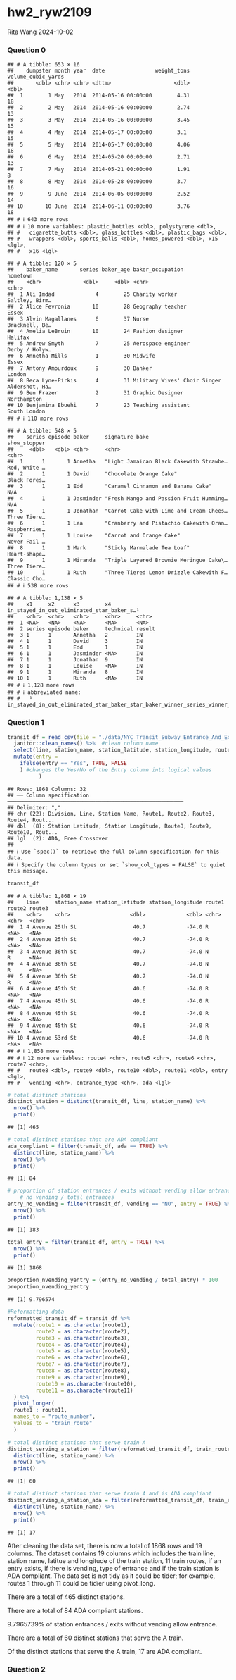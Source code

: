 hw2_ryw2109
================
Rita Wang
2024-10-02

### Question 0

    ## # A tibble: 653 × 16
    ##    dumpster month year  date                weight_tons volume_cubic_yards
    ##       <dbl> <chr> <chr> <dttm>                    <dbl>              <dbl>
    ##  1        1 May   2014  2014-05-16 00:00:00        4.31                 18
    ##  2        2 May   2014  2014-05-16 00:00:00        2.74                 13
    ##  3        3 May   2014  2014-05-16 00:00:00        3.45                 15
    ##  4        4 May   2014  2014-05-17 00:00:00        3.1                  15
    ##  5        5 May   2014  2014-05-17 00:00:00        4.06                 18
    ##  6        6 May   2014  2014-05-20 00:00:00        2.71                 13
    ##  7        7 May   2014  2014-05-21 00:00:00        1.91                  8
    ##  8        8 May   2014  2014-05-28 00:00:00        3.7                  16
    ##  9        9 June  2014  2014-06-05 00:00:00        2.52                 14
    ## 10       10 June  2014  2014-06-11 00:00:00        3.76                 18
    ## # ℹ 643 more rows
    ## # ℹ 10 more variables: plastic_bottles <dbl>, polystyrene <dbl>,
    ## #   cigarette_butts <dbl>, glass_bottles <dbl>, plastic_bags <dbl>,
    ## #   wrappers <dbl>, sports_balls <dbl>, homes_powered <dbl>, x15 <lgl>,
    ## #   x16 <lgl>

    ## # A tibble: 120 × 5
    ##    baker_name       series baker_age baker_occupation             hometown      
    ##    <chr>             <dbl>     <dbl> <chr>                        <chr>         
    ##  1 Ali Imdad             4        25 Charity worker               Saltley, Birm…
    ##  2 Alice Fevronia       10        28 Geography teacher            Essex         
    ##  3 Alvin Magallanes      6        37 Nurse                        Bracknell, Be…
    ##  4 Amelia LeBruin       10        24 Fashion designer             Halifax       
    ##  5 Andrew Smyth          7        25 Aerospace engineer           Derby / Holyw…
    ##  6 Annetha Mills         1        30 Midwife                      Essex         
    ##  7 Antony Amourdoux      9        30 Banker                       London        
    ##  8 Beca Lyne-Pirkis      4        31 Military Wives' Choir Singer Aldershot, Ha…
    ##  9 Ben Frazer            2        31 Graphic Designer             Northampton   
    ## 10 Benjamina Ebuehi      7        23 Teaching assistant           South London  
    ## # ℹ 110 more rows

    ## # A tibble: 548 × 5
    ##    series episode baker     signature_bake                          show_stopper
    ##     <dbl>   <dbl> <chr>     <chr>                                   <chr>       
    ##  1      1       1 Annetha   "Light Jamaican Black Cakewith Strawbe… Red, White …
    ##  2      1       1 David     "Chocolate Orange Cake"                 Black Fores…
    ##  3      1       1 Edd       "Caramel Cinnamon and Banana Cake"      N/A         
    ##  4      1       1 Jasminder "Fresh Mango and Passion Fruit Humming… N/A         
    ##  5      1       1 Jonathan  "Carrot Cake with Lime and Cream Chees… Three Tiere…
    ##  6      1       1 Lea       "Cranberry and Pistachio Cakewith Oran… Raspberries…
    ##  7      1       1 Louise    "Carrot and Orange Cake"                Never Fail …
    ##  8      1       1 Mark      "Sticky Marmalade Tea Loaf"             Heart-shape…
    ##  9      1       1 Miranda   "Triple Layered Brownie Meringue Cake\… Three Tiere…
    ## 10      1       1 Ruth      "Three Tiered Lemon Drizzle Cakewith F… Classic Cho…
    ## # ℹ 538 more rows

    ## # A tibble: 1,138 × 5
    ##    x1     x2      x3        x4        in_stayed_in_out_eliminated_star_baker_s…¹
    ##    <chr>  <chr>   <chr>     <chr>     <chr>                                     
    ##  1 <NA>   <NA>    <NA>      <NA>      <NA>                                      
    ##  2 series episode baker     technical result                                    
    ##  3 1      1       Annetha   2         IN                                        
    ##  4 1      1       David     3         IN                                        
    ##  5 1      1       Edd       1         IN                                        
    ##  6 1      1       Jasminder <NA>      IN                                        
    ##  7 1      1       Jonathan  9         IN                                        
    ##  8 1      1       Louise    <NA>      IN                                        
    ##  9 1      1       Miranda   8         IN                                        
    ## 10 1      1       Ruth      <NA>      IN                                        
    ## # ℹ 1,128 more rows
    ## # ℹ abbreviated name:
    ## #   ¹​in_stayed_in_out_eliminated_star_baker_star_baker_winner_series_winner_runner_up_series_runner_up_wd_withdrew

### Question 1

``` r
transit_df = read_csv(file = "./data/NYC_Transit_Subway_Entrance_And_Exit_Data.csv") %>%  #import data
  janitor::clean_names() %>%  #clean column name
  select(line, station_name, station_latitude, station_longitude, route1 : route11, entry, vending, entrance_type, ada) %>% #retain the columns desired
  mutate(entry = 
    ifelse(entry == "Yes", TRUE, FALSE
    ) #changes the Yes/No of the Entry column into logical values
          )
```

    ## Rows: 1868 Columns: 32
    ## ── Column specification ────────────────────────────────────────────────────────
    ## Delimiter: ","
    ## chr (22): Division, Line, Station Name, Route1, Route2, Route3, Route4, Rout...
    ## dbl  (8): Station Latitude, Station Longitude, Route8, Route9, Route10, Rout...
    ## lgl  (2): ADA, Free Crossover
    ## 
    ## ℹ Use `spec()` to retrieve the full column specification for this data.
    ## ℹ Specify the column types or set `show_col_types = FALSE` to quiet this message.

``` r
transit_df
```

    ## # A tibble: 1,868 × 19
    ##    line     station_name station_latitude station_longitude route1 route2 route3
    ##    <chr>    <chr>                   <dbl>             <dbl> <chr>  <chr>  <chr> 
    ##  1 4 Avenue 25th St                  40.7             -74.0 R      <NA>   <NA>  
    ##  2 4 Avenue 25th St                  40.7             -74.0 R      <NA>   <NA>  
    ##  3 4 Avenue 36th St                  40.7             -74.0 N      R      <NA>  
    ##  4 4 Avenue 36th St                  40.7             -74.0 N      R      <NA>  
    ##  5 4 Avenue 36th St                  40.7             -74.0 N      R      <NA>  
    ##  6 4 Avenue 45th St                  40.6             -74.0 R      <NA>   <NA>  
    ##  7 4 Avenue 45th St                  40.6             -74.0 R      <NA>   <NA>  
    ##  8 4 Avenue 45th St                  40.6             -74.0 R      <NA>   <NA>  
    ##  9 4 Avenue 45th St                  40.6             -74.0 R      <NA>   <NA>  
    ## 10 4 Avenue 53rd St                  40.6             -74.0 R      <NA>   <NA>  
    ## # ℹ 1,858 more rows
    ## # ℹ 12 more variables: route4 <chr>, route5 <chr>, route6 <chr>, route7 <chr>,
    ## #   route8 <dbl>, route9 <dbl>, route10 <dbl>, route11 <dbl>, entry <lgl>,
    ## #   vending <chr>, entrance_type <chr>, ada <lgl>

``` r
# total distinct stations
distinct_station = distinct(transit_df, line, station_name) %>% 
  nrow() %>% 
  print()
```

    ## [1] 465

``` r
# total distinct stations that are ADA compliant
ada_compliant = filter(transit_df, ada == TRUE) %>% 
  distinct(line, station_name) %>% 
  nrow() %>% 
  print()
```

    ## [1] 84

``` r
# proportion of station entrances / exits without vending allow entrance?
    # no vending / total entrances
entry_no_vending = filter(transit_df, vending == "NO", entry = TRUE) %>% 
  nrow() %>% 
  print()
```

    ## [1] 183

``` r
total_entry = filter(transit_df, entry = TRUE) %>% 
  nrow() %>% 
  print()
```

    ## [1] 1868

``` r
proportion_nvending_yentry = (entry_no_vending / total_entry) * 100
proportion_nvending_yentry
```

    ## [1] 9.796574

``` r
#Reformatting data
reformatted_transit_df = transit_df %>% 
  mutate(route1 = as.character(route1), 
         route2 = as.character(route2), 
         route3 = as.character(route3), 
         route4 = as.character(route4), 
         route5 = as.character(route5), 
         route6 = as.character(route6), 
         route7 = as.character(route7), 
         route8 = as.character(route8), 
         route9 = as.character(route9), 
         route10 = as.character(route10), 
         route11 = as.character(route11)
  ) %>% 
  pivot_longer(
  route1 : route11,
  names_to = "route_number",
  values_to = "train_route"
  )

# total distinct stations that serve train A
distinct_serving_a_station = filter(reformatted_transit_df, train_route == "A") %>% 
  distinct(line, station_name) %>% 
  nrow() %>% 
  print()
```

    ## [1] 60

``` r
# total distinct stations that serve train A and is ADA compliant
distinct_serving_a_station_ada = filter(reformatted_transit_df, train_route == "A", ada == TRUE) %>% 
  distinct(line, station_name) %>% 
  nrow() %>% 
  print()
```

    ## [1] 17

After cleaning the data set, there is now a total of 1868 rows and 19
columns. The dataset contains 19 columns which includes the train line,
station name, latitue and longitude of the train station, 11 train
routes, if an entry exists, if there is vending, type of entrance and if
the train station is ADA compliant. The data set is not tidy as it could
be tider; for example, routes 1 through 11 could be tidier using
pivot_long.

There are a total of 465 distinct stations.

There are a total of 84 ADA compliant stations.

9.7965739% of station entrances / exits without vending allow entrance.

There are a total of 60 distinct stations that serve the A train.

Of the distinct stations that serve the A train, 17 are ADA compliant.

### Question 2
